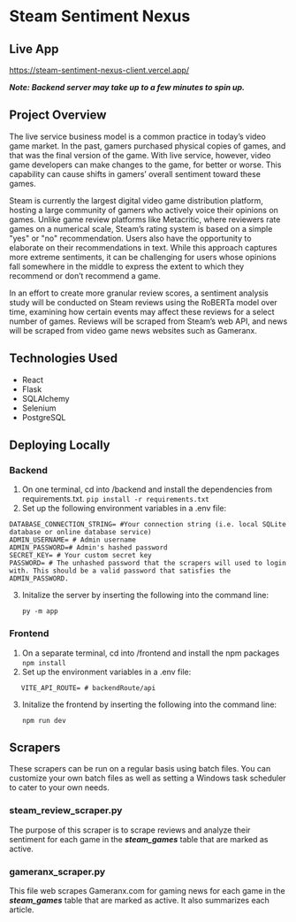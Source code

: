 # Steam Sentiment Nexus

## Live App

https://steam-sentiment-nexus-client.vercel.app/

**_Note: Backend server may take up to a few minutes to spin up._**

## Project Overview

The live service business model is a common practice in today’s video game market. In the past, gamers purchased physical copies of games, and that was the final version of the game. With live service, however, video game developers can make changes to the game, for better or worse. This capability can cause shifts in gamers’ overall sentiment toward these games.

Steam is currently the largest digital video game distribution platform, hosting a large community of gamers who actively voice their opinions on games. Unlike game review platforms like Metacritic, where reviewers rate games on a numerical scale, Steam’s rating system is based on a simple "yes" or "no" recommendation. Users also have the opportunity to elaborate on their recommendations in text. While this approach captures more extreme sentiments, it can be challenging for users whose opinions fall somewhere in the middle to express the extent to which they recommend or don’t recommend a game.

In an effort to create more granular review scores, a sentiment analysis study will be conducted on Steam reviews using the RoBERTa model over time, examining how certain events may affect these reviews for a select number of games. Reviews will be scraped from Steam’s web API, and news will be scraped from video game news websites such as Gameranx.

## Technologies Used

- React
- Flask
- SQLAlchemy
- Selenium
- PostgreSQL

## Deploying Locally

### Backend

1. On one terminal, cd into /backend and install the dependencies from requirements.txt.
   `pip install -r requirements.txt`
2. Set up the following environment variables in a .env file:

```
DATABASE_CONNECTION_STRING= #Your connection string (i.e. local SQLite database or online database service)
ADMIN_USERNAME= # Admin username
ADMIN_PASSWORD=# Admin's hashed password
SECRET_KEY= # Your custom secret key
PASSWORD= # The unhashed password that the scrapers will used to login with. This should be a valid password that satisfies the ADMIN_PASSWORD.
```

3. Initalize the server by inserting the following into the command line:

   `py -m app`

### Frontend

1. On a separate terminal, cd into /frontend and install the npm packages
   `npm install`
2. Set up the environment variables in a .env file:

```
   VITE_API_ROUTE= # backendRoute/api
```

3. Initalize the frontend by inserting the following into the command line:

   `npm run dev`

## Scrapers

These scrapers can be run on a regular basis using batch files. You can customize your own batch files as well as setting a Windows task scheduler to cater to your own needs.

### steam_review_scraper.py

The purpose of this scraper is to scrape reviews and analyze their sentiment for each game in the **_steam_games_** table that are marked as active.

### gameranx_scraper.py

This file web scrapes Gameranx.com for gaming news for each game in the **_steam_games_** table that are marked as active. It also summarizes each article.
